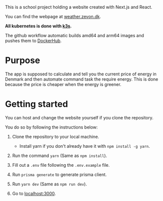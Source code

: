This is a school project holding a website created with Next.js and React.

You can find the webpage at [weather.zevon.dk](http://www.weather.zevon.dk/).

**All kubernetes is done with [k3s](https://k3s.io/).**

The github workflow automatic builds amd64 and arm64 images and pushes them to [DockerHub](https://hub.docker.com/).

# Purpose

The app is supposed to calculate and tell you the current price of energy in Denmark and then automate command task the require energy. This is done because the price is cheaper when the energy is greener.

# Getting started

You can host and change the website yourself if you clone the repository.

You do so by following the instructions below:

1.  Clone the repository to your local machine.

    -   Install yarn if you don't already have it with `npm install -g yarn`.

2.  Run the command `yarn` (Same as `npm install`).

3.  Fill out a `.env` file following the `.env.example` file.

4.  Run `prisma generate` to generate prisma client.

5.  Run `yarn dev` (Same as `npm run dev`).

6.  Go to [localhost:3000](https://localhost:3000/).
